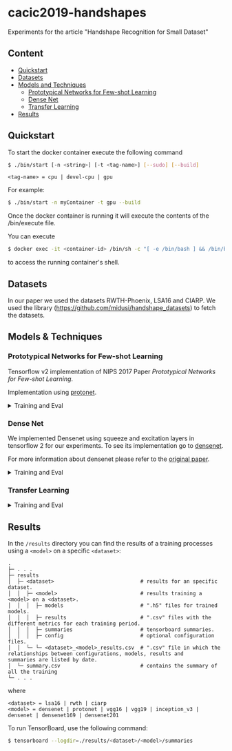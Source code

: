 # cacic2019-handshapes
Experiments for the article "Handshape Recognition for Small Dataset" 

## Content

- [Quickstart](#quickstart)
- [Datasets](#datasets)
- [Models and Techniques](#models-&-techniques)
  - [Prototypical Networks for Few-shot Learning](#prototypical-networks-for-few-shot-learning)
  - [Dense Net](#densenet)
  - [Transfer Learning](#transfer-learning)
- [Results](#results)

## Quickstart

To start the docker container execute the following command

```sh
$ ./bin/start [-n <string>] [-t <tag-name>] [--sudo] [--build]
```

```
<tag-name> = cpu | devel-cpu | gpu
```

For example:

```sh
$ ./bin/start -n myContainer -t gpu --build
```

Once the docker container is running it will execute the contents of the /bin/execute file.

You can execute

```sh
$ docker exec -it <container-id> /bin/sh -c "[ -e /bin/bash ] && /bin/bash || /bin/sh"
```
to access the running container's shell.

## Datasets

In our paper we used the datasets RWTH-Phoenix, LSA16 and CIARP. We used the library (https://github.com/midusi/handshape_datasets) to fetch the datasets.

## Models & Techniques

### Prototypical Networks for Few-shot Learning

Tensorflow v2 implementation of NIPS 2017 Paper _Prototypical Networks for Few-shot Learning_.

Implementation using [protonet](https://github.com/ulises-jeremias/prototypical-networks-tf).

<details><summary>Training and Eval</summary>

#### Training

Run the following command to run training on `<config>` with default parameters.

```sh
$ ./bin/run --model protonet --mode train --config <config>
```

`<config> = lsa16 | rwth | ciarp`

#### Evaluating

To run evaluation on a specific dataset

```sh
$ ./bin/run --model protonet --mode eval --config <config>
```

`<config> = lsa16 | rwth | ciarp`
</details>

### Dense Net

We implemented Densenet using squeeze and excitation layers in tensorflow 2 for our experiments. To see its implementation go to [densenet](https://github.com/okason97/DenseNet-Tensorflow2).

For more information about densenet please refer to the [original paper](https://arxiv.org/abs/1608.06993).

<details><summary>Training and Eval</summary>

#### Training

Run the following command to run training on `<config>` with default parameters.

```sh
$ ./bin/run --model densenet --mode train --config <config>
```

`<config> = lsa16 | rwth | ciarp`

#### Evaluating

To run evaluation on a specific dataset

```sh
$ ./bin/run --model densenet --mode eval --config <config>
```

`<config> = lsa16 | rwth | ciarp`
</details>

### Transfer Learning

<details><summary>Training and Eval</summary>

#### Training

Run the following command to run training on `<config>` with default parameters.

```sh
$ ./bin/run --tl --model <model> --mode train --config <config>
```

```
<model> = vgg16 | vgg19 | inception_v3 | densenet | densenet169 | densenet201
<config> = lsa16 | rwth | ciarp
```
#### Evaluating

To run evaluation on a specific dataset

```sh
$ ./bin/run --tl --model <model> --mode eval --config <config>
```

```
<model> = vgg16 | vgg19 | inception_v3 | densenet | densenet169 | densenet201
<config> = lsa16 | rwth | ciarp
```
</details>

## Results

In the `/results` directory you can find the results of a training processes using a `<model>` on a specific `<dataset>`:

```
.
├─ . . .
├─ results
│  ├─ <dataset>                            # results for an specific dataset.
│  │  ├─ <model>                           # results training a <model> on a <dataset>.
│  │  │  ├─ models                         # ".h5" files for trained models.
│  │  │  ├─ results                        # ".csv" files with the different metrics for each training period.
│  │  │  ├─ summaries                      # tensorboard summaries.
│  │  │  ├─ config                         # optional configuration files.
│  │  └─ └─ <dataset>_<model>_results.csv  # ".csv" file in which the relationships between configurations, models, results and 
summaries are listed by date.
│  └─ summary.csv                          # contains the summary of all the training
└─ . . .
```

where

```
<dataset> = lsa16 | rwth | ciarp
<model> = densenet | protonet | vgg16 | vgg19 | inception_v3 | densenet | densenet169 | densenet201
```

To run TensorBoard, use the following command:

```sh
$ tensorboard --logdir=./results/<dataset>/<model>/summaries
```

